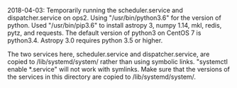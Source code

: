 2018-04-03:  Temporarily running the scheduler.service and dispatcher.service on ops2.  Using "/usr/bin/python3.6" for the version of python.
Used "/usr/bin/pip3.6" to install astropy 3, numpy 1.14, mkl, redis, pytz, and requests.  The default version of python3 on CentOS 7 is python3.4.  Astropy 3.0 requires python 3.5 or higher.

The two services here, scheduler.service and dispatcher.service, are copied to /lib/systemd/system/ rather than using symbolic links.  "systemctl enable *.service" will not work with symlinks.  Make sure that the versions of the services in this directory are copied to /lib/systemd/system/.

